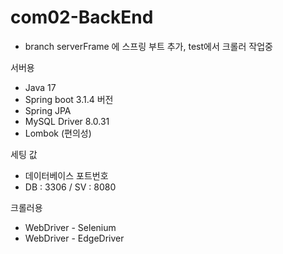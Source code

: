 # com02-BackEnd

- branch serverFrame 에 스프링 부트 추가, test에서 크롤러 작업중

 서버용
- Java 17
- Spring boot 3.1.4 버전
- Spring JPA
- MySQL Driver 8.0.31
- Lombok (편의성)
 
 세팅 값
- 데이터베이스
 포트번호
- DB : 3306 / SV : 8080

 크롤러용
- WebDriver - Selenium
- WebDriver - EdgeDriver
